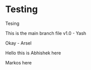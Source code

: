 # Testing 
 Tesing 

This is the main branch file v1.0 - Yash

Okay - Arsel

Hello this is Abhishek here

Markos here


